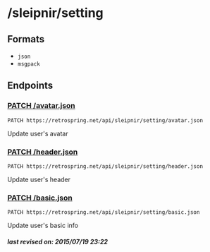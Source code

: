 # /sleipnir/setting

## Formats

- `json`
- `msgpack`

## Endpoints

### [PATCH /avatar.json](setting/avatar.md)

`PATCH https://retrospring.net/api/sleipnir/setting/avatar.json`

Update user's avatar

### [PATCH /header.json](setting/header.md)

`PATCH https://retrospring.net/api/sleipnir/setting/header.json`

Update user's header

### [PATCH /basic.json](setting/basic.md)

`PATCH https://retrospring.net/api/sleipnir/setting/basic.json`

Update user's basic info

##### last revised on: 2015/07/19 23:22
